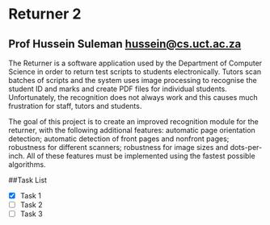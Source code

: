 # Returner 2
## Prof Hussein Suleman <hussein@cs.uct.ac.za>
The Returner is a software application used by the Department of Computer Science in order to return
test scripts to students electronically. Tutors scan batches of scripts and the system uses image
processing to recognise the student ID and marks and create PDF files for individual students.
Unfortunately, the recognition does not always work and this causes much frustration for staff, tutors and
students.

The goal of this project is to create an improved recognition module for the returner, with the following
additional features: automatic page orientation detection; automatic detection of front pages and nonfront
pages; robustness for different scanners; robustness for image sizes and dots-per-inch. All of these
features must be implemented using the fastest possible algorithms.

##Task List
- [x] Task 1
- [ ] Task 2
- [ ] Task 3
